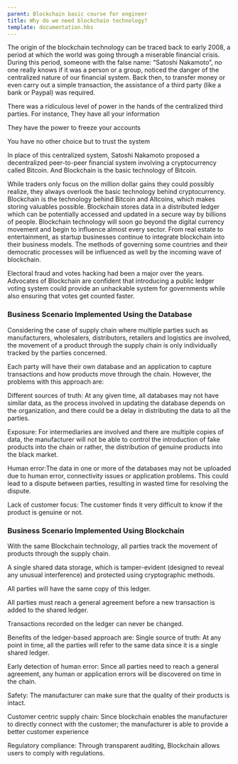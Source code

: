 ```yaml
---
parent: Blockchain basic course for engineer
title: Why do we need blockchain technology?
template: documentation.hbs
---
```

The origin of the blockchain technology can be traced back to early 2008, a period at which the world was going through a miserable financial crisis. During this period, someone with the false name: “Satoshi Nakamoto”, no one really knows if it was a person or a group, noticed the danger of the centralized nature of our financial system. Back then, to transfer money or even carry out a simple transaction, the assistance of a third party (like a bank or Paypal) was required.

There was a ridiculous level of power in the hands of the centralized third parties. For instance,
They have all your information

They have the power to freeze your accounts

You have no other choice but to trust the system

In place of this centralized system, Satoshi Nakamoto proposed a decentralized peer-to-peer financial system involving a cryptocurrency called Bitcoin. And Blockchain is the basic technology of Bitcoin.

While traders only focus on the million dollar gains they could possibly realize, they always overlook the basic technology behind cryptocurrency. Blockchain is the technology behind Bitcoin and Altcoins, which makes storing valuables possible. Blockchain stores data in a distributed ledger which can be potentially accessed and updated in a secure way by billions of people.
Blockchain technology will soon go beyond the digital currency movement and begin to influence almost every sector. From real estate to entertainment, as startup businesses continue to integrate blockchain into their business models. The methods of governing some countries and their democratic processes will be influenced as well by the incoming wave of blockchain.

Electoral fraud and votes hacking had been a major over the years. Advocates of Blockchain are confident that introducing a public ledger voting system could provide an unhackable system for governments while also ensuring that votes get counted faster.

### Business Scenario Implemented Using the Database
Considering the case of supply chain where multiple parties such as manufacturers, wholesalers, distributors, retailers and logistics are involved, the movement of a product through the supply chain is only individually tracked by the parties concerned.


Each party will have their own database and an application to capture transactions and how products move through the chain. However, the problems with this approach are:

Different sources of truth: At any given time, all databases may not have similar data, as the process involved in updating the database depends on the organization, and there could be a delay in distributing the data to all the parties.

Exposure: For intermediaries are involved and there are multiple copies of data, the manufacturer will not be able to control the introduction of fake products into the chain or rather, the distribution of genuine products into the black market.

Human error:The data in one or more of the databases may not be uploaded due to human error, connectivity issues or application problems. This could lead to a dispute between parties, resulting in wasted time for resolving the dispute.

Lack of customer focus: The customer finds it very difficult to know if the product is genuine or not.

### Business Scenario Implemented Using Blockchain
With the same Blockchain technology, all parties track the movement of products through the supply chain.

A single shared data storage, which is tamper-evident (designed to reveal any unusual interference) and protected using cryptographic methods.

All parties will have the same copy of this ledger.

All parties must reach a general agreement before a new transaction is added to the shared ledger.

Transactions recorded on the ledger can never be changed.

Benefits of the ledger-based approach are:
Single source of truth: At any point in time, all the parties will refer to the same data since it is a single shared ledger.

Early detection of human error: Since all parties need to reach a general agreement, any human or application errors will be discovered on time in the chain.

Safety: The manufacturer can make sure that the quality of their products is intact.

Customer centric supply chain: Since blockchain enables the manufacturer to directly connect with the customer; the manufacturer is able to provide a better customer experience

Regulatory compliance: Through transparent auditing, Blockchain allows users to comply with regulations.
